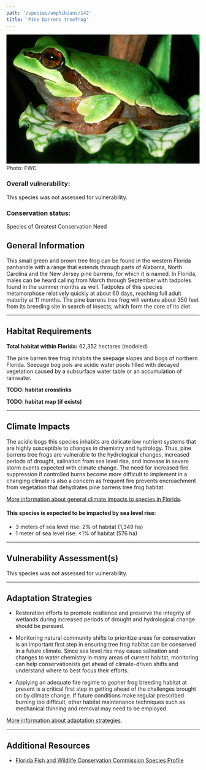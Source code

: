 ```yaml
---
path: '/species/amphibians/142'
title: 'Pine barrens treefrog'
---
```


<content-header icon="frogs" title="Pine barrens treefrog" subtitle="Hyla andersonii"></content-header>

<div id="TopSection">

<div class="header-photo"><img src="142.jpg" alt="Photo for Pine barrens treefrog"/>
<figcaption>Photo: FWC</figcaption></div>

<div>

### Overall vulnerability:

This species was not assessed for vulnerability.

### Conservation status:

Species of Greatest Conservation Need

</div>
</div>

## General Information

This small green and brown tree frog can be found in the western Florida panhandle with a range that extends through parts of Alabama, North Carolina and the New Jersey pine barrens, for which it is named.  In Florida, males can be heard calling from March through September with tadpoles found in the summer months as well.  Tadpoles of this species metamorphose relatively quickly at about 60 days, reaching full adult maturity at 11 months.  The pine barrens tree frog will venture about 350 feet from its breeding site in search of insects, which form the core of its diet.

<hr />

## Habitat Requirements

**Total habitat within Florida:** 62,352 hectares (modeled)

The pine barren tree frog inhabits the seepage slopes and bogs of northern Florida.  Seepage bog pols are acidic water pools filled with decayed vegetation caused by a subsurface water table or an accumulation of rainwater.

**TODO: habitat crosslinks**

**TODO: habitat map (if exists)**

<hr />

## Climate Impacts

The acidic bogs this species inhabits are delicate low nutrient systems that are highly susceptible to changes in chemistry and hydrology.  Thus, pine barrens tree frogs are vulnerable to the hydrological changes, increased periods of drought, salination from sea level rise, and increase in severe storm events expected with climate change.  The need for increased fire suppression if controlled burns become more difficult to implement in a changing climate is also a concern as frequent fire prevents encroachment from vegetation that dehydrates pine barrens tree frog habitat.

[More information about general climate impacts to species in Florida](/impacts/species).


#### This species is expected to be impacted by sea level rise:

- 3 meters of sea level rise: 2% of habitat (1,349 ha)
- 1 meter of sea level rise: <1% of habitat (576 ha)
    

<hr />

## Vulnerability Assessment(s)

This species was not assessed for vulnerability.

<hr />

## Adaptation Strategies

- Restoration efforts to promote resilience and preserve the integrity of wetlands during increased periods of drought and hydrological change should be pursued.

- Monitoring natural community shifts to prioritize areas for conservation is an important first step in ensuring tree frog habitat can be conserved in a future climate.  Since sea level rise may cause salination and changes to water chemistry in many areas of current habitat, monitoring can help conservationists get ahead of climate-driven shifts and understand where to best focus their efforts.

- Applying an adequate fire regime to gopher frog breeding habitat at present is a critical first step in getting ahead of the challenges brought on by climate change.  If future conditions make regular prescribed burning too difficult, other habitat maintenance techniques such as mechanical thinning and removal may need to be employed.

[More information about adaptation strategies](/strategies).

<hr />


## Additional Resources

- [Florida Fish and Wildlife Conservation Commission Species Profile](https://myfwc.com/wildlifehabitats/profiles/amphibians/pine-barrens-treefrog/)
